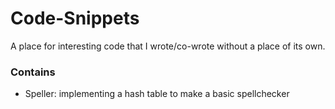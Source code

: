 # Code-Snippets
A place for interesting code that I wrote/co-wrote without a place of its own.

### Contains

- Speller: implementing a hash table to make a basic spellchecker
